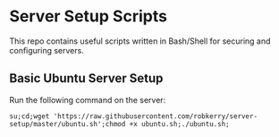 # Server Setup Scripts

This repo contains useful scripts written in Bash/Shell for securing and configuring servers.

## Basic Ubuntu Server Setup
Run the following command on the server:

`su;cd;wget 'https://raw.githubusercontent.com/robkerry/server-setup/master/ubuntu.sh';chmod +x ubuntu.sh;./ubuntu.sh;`
